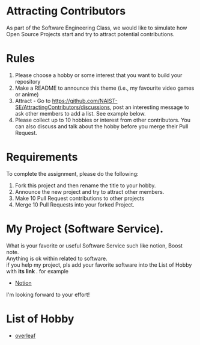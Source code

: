 # Attracting Contributors
As part of the Software Engineering Class, we would like to simulate how Open Source Projects start and try to attract potential contributions.

# Rules

1. Please choose a hobby or some interest that you want to build your repository
2. Make a README to announce this theme (i.e., my favourite video games or anime)
3. Attract - Go to https://github.com/NAIST-SE/AttractingContributors/discussions, post an interesting message to ask other members to add a list. See example below.
4. Please collect up to 10 hobbies or interest from other contributors. You can also discuss and talk about the hobby before you merge their Pull Request.

# Requirements
To complete the assignment, please do the following:
1. Fork this project and then rename the title to your hobby. 
2. Announce the new project and try to attract other members.
3. Make 10 Pull Request contributions to other projects
4. Merge 10 Pull Requests into your forked Project.

# My Project (Software Service). 
What is your favorite or useful Software Service such like notion, Boost note. <br />
Anything is ok within related to software. <br />
if you help my project, pls add your favorite software into the List of Hobby with <strong> its link </strong>.
for example
- [Notion](https://github.com/namekosiru/FavoriteSoftwareService.git)

I'm looking forward to your effort!
# List of Hobby
- [overleaf](https://www.overleaf.com)
